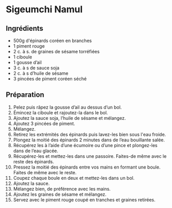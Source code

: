 # Sigeumchi Namul

## Ingrédients

* 500g d'épinards coréen en branches
* 1 piment rouge
* 2 c. à s. de graines de sésame torréfiées
* 1 ciboule
* 1 gousse d’ail
* 3 c. à s de sauce soja
* 2 c. à s d’huile de sésame
* 3 pincées de piment coréen séché

## Préparation

1. Pelez puis râpez la gousse d’ail au dessus d’un bol.
2. Émincez la ciboule et rajoutez-la dans le bol.
3. Ajoutez la sauce soja, l’huile de sésame et mélangez.
4. Ajoutez 3 pincées de piment.
5. Mélangez.
6. Retirez les extrémités des épinards puis lavez-les bien sous l'eau froide.
7. Plongez la moitié des épinards 2 minutes dans de l’eau bouillante salée.
8. Récupérez les à l’aide d’une écumoire ou d’une pince et plongez-les dans de l’eau glacée.
9. Récupérez-les et mettez-les dans une passoire. Faites-de même avec le reste des épinards.
10. Pressez la moitié des épinards entre vos mains en formant une boule. Faites de même avec le reste.
11. Coupez chaque boule en deux et mettez-les dans un bol.
12. Ajoutez la sauce.
13. Mélangez bien, de préférence avec les mains.
14. Ajoutez les graines de sésame et mélangez.
15. Servez avec le piment rouge coupé en tranches et graines retirées.
